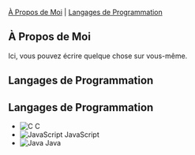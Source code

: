 [À Propos de Moi](#about) | [Langages de Programmation](#languages)

## <a name="about"></a>À Propos de Moi
Ici, vous pouvez écrire quelque chose sur vous-même.

## <a name="languages"></a>Langages de Programmation
## Langages de Programmation

- ![C]([URL_ICONE_PYTHON](https://camo.githubusercontent.com/47474e3c3705a24e3bf14bc84d216df9f8f974d5e40e051333aa40db3af35cdb/68747470733a2f2f63646e2e6a7364656c6976722e6e65742f67682f64657669636f6e732f64657669636f6e2f69636f6e732f63706c7573706c75732f63706c7573706c75732d6c696e652e737667)https://camo.githubusercontent.com/47474e3c3705a24e3bf14bc84d216df9f8f974d5e40e051333aa40db3af35cdb/68747470733a2f2f63646e2e6a7364656c6976722e6e65742f67682f64657669636f6e732f64657669636f6e2f69636f6e732f63706c7573706c75732f63706c7573706c75732d6c696e652e737667) C
- ![JavaScript](URL_ICONE_JAVASCRIPT) JavaScript
- ![Java](URL_ICONE_JAVA) Java


